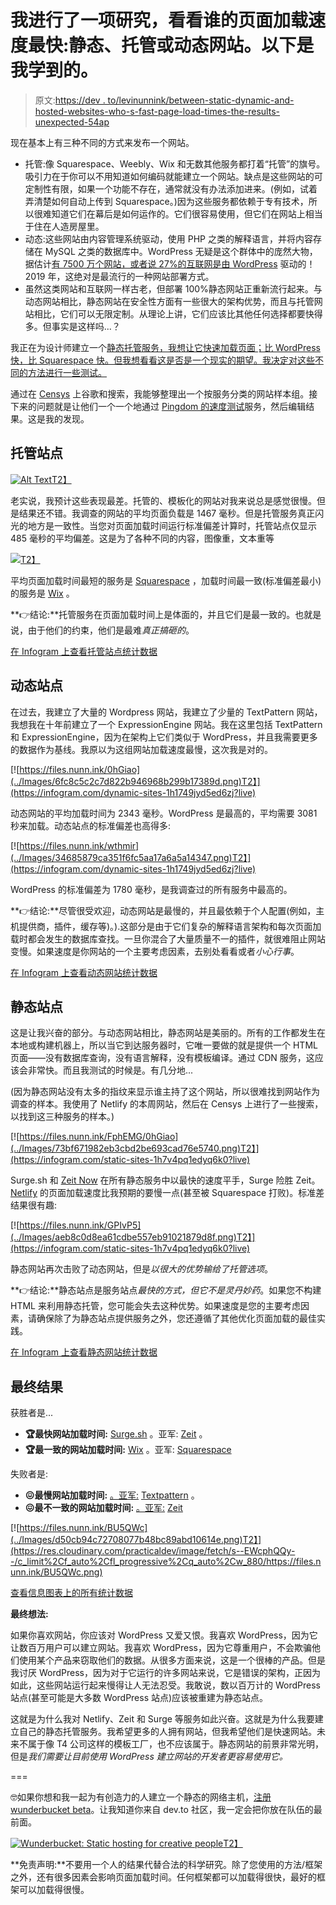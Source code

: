 # 我进行了一项研究，看看谁的页面加载速度最快:静态、托管或动态网站。以下是我学到的。

> 原文:[https://dev . to/levinunnink/between-static-dynamic-and-hosted-websites-who-s-fast-page-load-times-the-results-unexpected-54ap](https://dev.to/levinunnink/between-static-dynamic-and-hosted-websites-who-has-fastest-page-load-times-the-results-are-unexpected-54ap)

现在基本上有三种不同的方式来发布一个网站。

*   托管:像 Squarespace、Weebly、Wix 和无数其他服务都打着“托管”的旗号。吸引力在于你可以不用知道如何编码就能建立一个网站。缺点是这些网站的可定制性有限，如果一个功能不存在，通常就没有办法添加进来。(例如，试着弄清楚如何自动上传到 Squarespace。)因为这些服务都依赖于专有技术，所以很难知道它们在幕后是如何运作的。它们很容易使用，但它们在网站上相当于住在人造房屋里。
*   动态:这些网站由内容管理系统驱动，使用 PHP 之类的解释语言，并将内容存储在 MySQL 之类的数据库中。WordPress 无疑是这个群体中的庞然大物，据估计[有 7500 万个网站，或者说 27%的互联网是由 WordPress](https://www.whoishostingthis.com/compare/wordpress/stats/) 驱动的！2019 年，这绝对是最流行的一种网站部署方式。
*   虽然这类网站和互联网一样古老，但部署 100%静态网站正重新流行起来。与动态网站相比，静态网站在安全性方面有一些很大的架构优势，而且与托管网站相比，它们可以无限定制。从理论上讲，它们应该比其他任何选择都要快得多。但事实是这样吗...？

我正在为设计师建立一个[静态托管服务，我想让它快速加载页面；比 WordPress 快，比 Squarespace 快。但我想看看这是否是一个现实的期望。我决定对这些不同的方法进行一些测试。](https://wunderbucket.io)

通过在 [Censys](https://censys.io/) 上谷歌和搜索，我能够整理出一个按服务分类的网站样本组。接下来的问题就是让他们一个一个地通过 [Pingdom 的速度测试](https://tools.pingdom.com)服务，然后编辑结果。这是我的发现。

## [](#hosted-sites)托管站点

[![Alt Text](../Images/367aefe733e426ef83a163f008bd74fb.png)T2】](https://infogram.com/bar-chart-1h7v4pq1m05d6k0?live)

老实说，我预计这些表现最差。托管的、模板化的网站对我来说总是感觉很慢。但是结果还不错。我调查的网站的平均页面负载是 1467 毫秒。但是托管服务真正闪光的地方是一致性。当您对页面加载时间运行标准偏差计算时，托管站点仅显示 485 毫秒的平均偏差。这是为了各种不同的内容，图像重，文本重等

[![](../Images/7938a1b31df0e0f9902395079f55cf10.png)T2】](https://infogram.com/bar-chart-1h7v4pq1m05d6k0?live)

平均页面加载时间最短的服务是 [Squarespace](https://squarespace.com) ，加载时间最一致(标准偏差最小)的服务是 [Wix](https://wix.com) 。

**👉结论:**托管服务在页面加载时间上是体面的，并且它们是最一致的。也就是说，由于他们的约束，他们是最难*真正搞砸的*。

[在 Infogram 上查看托管站点统计数据](https://infogram.com/bar-chart-1h7v4pq1m05d6k0?live)

## [](#dynamic-sites)动态站点

在过去，我建立了大量的 Wordpress 网站，我建立了少量的 TextPattern 网站，我想我在十年前建立了一个 ExpressionEngine 网站。我在这里包括 TextPattern 和 ExpressionEngine，因为在架构上它们类似于 WordPress，并且我需要更多的数据作为基线。我原以为这组网站加载速度最慢，这次我是对的。

[![https://files.nunn.ink/0hGiao](../Images/6fc8c5c2c7d822b946968b299b17389d.png)T2】](https://infogram.com/dynamic-sites-1h1749jyd5ed6zj?live)

动态网站的平均加载时间为 2343 毫秒。WordPress 是最高的，平均需要 3081 秒来加载。动态站点的标准偏差也高得多:

[![https://files.nunn.ink/wthmir](../Images/34685879ca351f6fc5aa17a6a5a14347.png)T2】](https://infogram.com/dynamic-sites-1h1749jyd5ed6zj?live)

WordPress 的标准偏差为 1780 毫秒，是我调查过的所有服务中最高的。

**👉结论:**尽管很受欢迎，动态网站是最慢的，并且最依赖于个人配置(例如，主机提供商，插件，缓存等)。).这部分是由于它们复杂的解释语言架构和每次页面加载时都会发生的数据库查找。一旦你混合了大量质量不一的插件，就很难阻止网站变慢。如果速度是你网站的一个主要考虑因素，去别处看看或者*小心行事*。

[在 Infogram 上查看动态网站统计数据](https://infogram.com/dynamic-sites-1h1749jyd5ed6zj?live)

## [](#static-sites)静态站点

这是让我兴奋的部分。与动态网站相比，静态网站是美丽的。所有的工作都发生在本地或构建机器上，所以当它到达服务器时，它唯一要做的就是提供一个 HTML 页面——没有数据库查询，没有语言解释，没有模板编译。通过 CDN 服务，这应该会非常快。而且我测试的时候是。有几分地...

(因为静态网站没有太多的指纹来显示谁主持了这个网站，所以很难找到网站作为调查的样本。我使用了 Netlify 的本周网站，然后在 Censys 上进行了一些搜索，以找到这三种服务的样本。)

[![https://files.nunn.ink/FphEMG/0hGiao](../Images/73bf671982eb3cbd2be693cad76e5740.png)T2】](https://infogram.com/static-sites-1h7v4pq1edyq6k0?live)

Surge.sh 和 [Zeit Now](https://zeit.co) 在所有静态服务中以最快的速度平手，Surge 险胜 Zeit。 [Netlify](https://netlify.com) 的页面加载速度比我预期的要慢一点(甚至被 Squarespace 打败)。标准差结果很有趣:

[![https://files.nunn.ink/GPIvP5](../Images/aeb8c0d8ea61cdbe557eb91021879d8f.png)T2】](https://infogram.com/static-sites-1h7v4pq1edyq6k0?live)

静态网站再次击败了动态网站，但是*以很大的优势输给了托管选项*。

**👉结论:**静态站点是服务站点*最快的方式，但它不是灵丹妙药*。如果您不构建 HTML 来利用静态托管，您可能会失去这种优势。如果速度是您的主要考虑因素，请确保除了为静态站点提供服务之外，您还遵循了其他优化页面加载的最佳实践。

[在 Infogram 上查看静态网站统计数据](https://infogram.com/static-sites-1h7v4pq1edyq6k0?live)

## [](#final-results)最终结果

获胜者是...

*   **🏆最快网站加载时间:** [Surge.sh](https://surge.sh) 。亚军: [Zeit](https://zeit.co) 。
*   **🏆最一致的网站加载时间:** [Wix](https://wix.com) 。亚军: [Squarespace](https://squarespace.com)

失败者是:

*   **😖最慢网站加载时间:** [。亚军:](https://wordpress.com) [Textpattern](https://textpattern.com) 。
*   **😖最不一致的网站加载时间:** [。亚军:](https://wordpress.com) [Zeit](https://zeit.co)

[![https://files.nunn.ink/BU5QWc](../Images/d50cb94c72708077b48bc89abd10614e.png)T2】](https://res.cloudinary.com/practicaldev/image/fetch/s--EWcphQQy--/c_limit%2Cf_auto%2Cfl_progressive%2Cq_auto%2Cw_880/https://files.nunn.ink/BU5QWc.png)

[查看信息图表上的所有统计数据](https://infogram.com/all-sites-1hnq41jdl5zd43z?live)

**最终想法:**

如果你喜欢网站，你应该对 WordPress 又爱又恨。我喜欢 WordPress，因为它让数百万用户可以建立网站。我喜欢 WordPress，因为它尊重用户，不会欺骗他们使用某个产品来窃取他们的数据。从很多方面来说，这是一个很棒的产品。但是我讨厌 WordPress，因为对于它运行的许多网站来说，它是错误的架构，正因为如此，这些网站运行起来慢得让人无法忍受。我敢说，数以百万计的 WordPress 站点(甚至可能是大多数 WordPress 站点)应该被重建为静态站点。

这就是为什么我对 Netlify、Zeit 和 Surge 等服务如此兴奋。这就是为什么我要建立自己的静态托管服务。我希望更多的人拥有网站，但我希望他们是快速网站。未来不属于像 T4 公司这样的模板工厂，也不应该属于。静态网站的前景非常光明，但是*我们需要让目前使用 WordPress 建立网站的开发者更容易使用它。*

===

🤓如果你想和我一起为有创造力的人建立一个静态的网络主机，[注册 wunderbucket beta](https://wunderbucket.io)。让我知道你来自 dev.to 社区，我一定会把你放在队伍的最前面。

[![Wunderbucket: Static hosting for creative people](../Images/8a927a3cd502f079cd913146eadaa27d.png)T2】](https://wunderbucket.io)

**免责声明:**不要用一个人的结果代替合法的科学研究。除了您使用的方法/框架之外，还有很多因素会影响页面加载时间。任何框架都可以加载得很快，最好的框架可以加载得很慢。